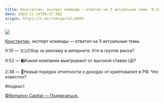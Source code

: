 ```yaml
---
title: Константин, эксперт команды — ответил на 3 актуальные темы  0:10 —  🇷🇺Сбор за рекламу в интернете
date: 2024-11-14T09:57:50Z
origin: https://t.me/romcapital/6084
---
```

![](banner.jpg)

[Константин,](https://t.me/romcapital/4894) эксперт команды — ответил на 3
актуальные темы

0:10 —  🇷🇺Сбор за рекламу в интернете. Кто в группе риска?

0:52 — 🛍Какие компании выигрывают от высокой ставки ЦБ?

2:38 — 💸Новый порядок отчетности о доходах от криптовалют в РФ. Что известно?

#подкаст

[©Romanov Capital — Подписаться.](https://t.me/+xEAYbPsRigY1NDhi)